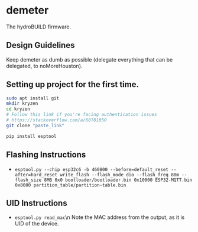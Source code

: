 # demeter

The hydroBUILD firmware.

## Design Guidelines

Keep demeter as dumb as possible (delegate everything that can be delegated, to noMoreHouston).

## Setting up project for the first time.

```bash
sudo apt install git
mkdir kryzen
cd kryzen
# Follow this link if you're facing authentication issues
# https://stackoverflow.com/a/68781050
git clone "paste_link"
```
```bash
pip install esptool
```

## Flashing Instructions

* `esptool.py --chip esp32c6 -b 460800 --before=default_reset --after=hard_reset write_flash --flash_mode dio --flash_freq 80m --flash_size 8MB 0x0 bootloader/bootloader.bin 0x10000 ESP32-MQTT.bin 0x8000 partition_table/partition-table.bin`


## UID Instructions

* `esptool.py read_mac`\n
Note the MAC address from the output, as it is UID of the device.
